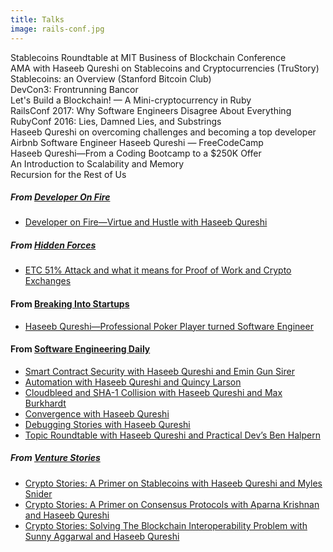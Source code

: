 ```yaml
---
title: Talks
image: rails-conf.jpg
---
```


<div class="ui embed" data-url="//player.ooyala.com/static/v4/stable/4.22.11/skin-plugin/iframe.html?ec=Jrb3dwaDE6048Xb-hig2wEOg0ZF7Uojz&pbid=9935c14646034dc285185d1bbb784519&pcode=FvbGkyOtJVFD33j_Rd0xPLSo0Jiv"></div>
<div class="caption">Stablecoins Roundtable at MIT Business of Blockchain Conference</div>

<div class="ui embed" data-url="https://www.youtube.com/embed/H1TOfnvbiZ0"></div>
<div class="caption">AMA with Haseeb Qureshi on Stablecoins and Cryptocurrencies (TruStory)</div>

<div class="ui embed" data-url="https://www.youtube.com/embed/svD6cCv-Nes"></div>
<div class="caption">Stablecoins: an Overview (Stanford Bitcoin Club)</div>

<div class="ui embed" data-url="https://www.youtube.com/embed/RL2nE3huNiI"></div>
<div class="caption">DevCon3: Frontrunning Bancor</div>

<div class="ui embed" data-url="https://www.youtube.com/embed/3aJI1ABdjQk?t=17m30s"></div>
<div class="caption">Let's Build a Blockchain! — A Mini-cryptocurrency in Ruby</div>

<div class="ui embed" data-url="https://www.youtube.com/embed/x07q6V4VXC8"></div>
<div class="caption">RailsConf 2017: Why Software Engineers Disagree About Everything</div>

<div class="ui embed" data-url="https://www.youtube.com/embed/piLmdh3Am3o"></div>
<div class="caption">RubyConf 2016: Lies, Damned Lies, and Substrings</div>

<div class="ui embed" data-url="https://www.youtube.com/embed/8FvBPJcxJs0"></div>
<div class="caption">Haseeb Qureshi on overcoming challenges and becoming a top developer</div>

<div class="ui embed" data-url="https://www.youtube.com/embed/-NAx7733Sm8"></div>
<div class="caption">Airbnb Software Engineer Haseeb Qureshi — FreeCodeCamp</div>

<div class="ui embed" data-url="https://www.youtube.com/embed/1ZO1aqtDiDQ"></div>
<div class="caption">Haseeb Qureshi—From a Coding Bootcamp to a $250K Offer</div>

<div class="ui embed" data-url="https://www.youtube.com/embed/X5t0zO7zLFM"></div>
<div class="caption">An Introduction to Scalability and Memory</div>

<div class="ui embed" data-url="https://www.youtube.com/embed/Y9NSXD4TFKU"></div>
<div class="caption">Recursion for the Rest of Us</div>

##### From [Developer On Fire](http://developeronfire.com/)
* [Developer on Fire&mdash;Virtue and Hustle with Haseeb Qureshi](http://developeronfire.com/podcast/episode-140-haseeb-qureshi-virtue-and-hustle)

##### From [Hidden Forces](https://hiddenforces.io)
* [ETC 51% Attack and what it means for Proof of Work and Crypto Exchanges](https://www.hiddenforces.io/podcast/show/haseeb-qureshi-etc-attack-proof-of-work)

#### From [Breaking Into Startups](https://soundcloud.com/breakingintostartups/)
* [Haseeb Qureshi&mdash;Professional Poker Player turned Software Engineer](https://soundcloud.com/breakingintostartups/haseeb-qureshi)

#### From [Software Engineering Daily](https://softwareengineeringdaily.com/tag/haseeb-qureshi/)

* [Smart Contract Security with Haseeb Qureshi and Emin Gun Sirer](https://softwareengineeringdaily.com/2017/10/20/4085/)
* [Automation with Haseeb Qureshi and Quincy Larson](https://softwareengineeringdaily.com/2017/05/08/automation-with-haseeb-qureshi-and-quincy-larson/)
* [Cloudbleed and SHA-1 Collision with Haseeb Qureshi and Max Burkhardt](https://softwareengineeringdaily.com/2017/03/04/cloudbleed-and-sha-1-collision-with-max-burkhardt/)
* [Convergence with Haseeb Qureshi](https://softwareengineeringdaily.com/2017/02/24/convergence-with-haseeb-qureshi/)
* [Debugging Stories with Haseeb Qureshi](https://softwareengineeringdaily.com/2016/11/19/debugging-stories-with-haseeb-qureshi/)
* [Topic Roundtable with Haseeb Qureshi and Practical Dev’s Ben Halpern](https://softwareengineeringdaily.com/2016/10/21/topic-roundtable-with-haseeb-qureshi-and-practical-devs-ben-halpern/)

##### From [Venture Stories](https://www.villageglobal.vc/podcast/)
* [Crypto Stories: A Primer on Stablecoins with Haseeb Qureshi and Myles Snider](https://www.stitcher.com/podcast/village-global/venture-stories/e/55999312)
* [Crypto Stories: A Primer on Consensus Protocols with Aparna Krishnan and Haseeb Qureshi](https://www.stitcher.com/podcast/village-global/venture-stories/e/56032411)
* [Crypto Stories: Solving The Blockchain Interoperability Problem with Sunny Aggarwal and Haseeb Qureshi](https://www.stitcher.com/podcast/village-global/venture-stories/e/56833624)
